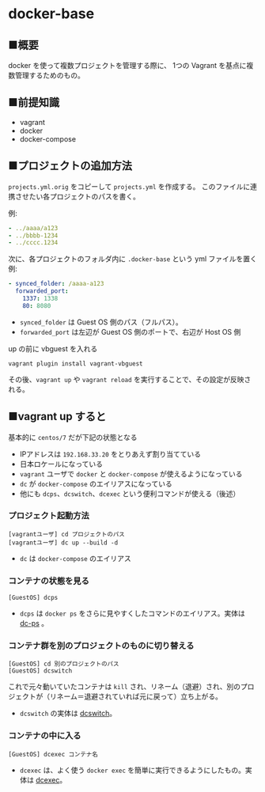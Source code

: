 docker-base
============

■概要
-------

docker を使って複数プロジェクトを管理する際に、
1つの Vagrant を基点に複数管理するためのもの。

■前提知識
-----------

- vagrant
- docker
- docker-compose


■プロジェクトの追加方法
------------------------

`projects.yml.orig` をコピーして `projects.yml` を作成する。
このファイルに連携させたい各プロジェクトのパスを書く。

例:

```yml
- ../aaaa/a123
- ../bbbb-1234
- ../cccc.1234
```

次に、各プロジェクトのフォルダ内に `.docker-base` という yml ファイルを置く
例:

```yml
- synced_folder: /aaaa-a123
  forwarded_port:
    1337: 1338
    80: 8080
```
- `synced_folder` は Guest OS 側のパス（フルパス）。
- `forwarded_port` は左辺が Guest OS 側のポートで、右辺が Host OS 側

up の前に vbguest を入れる

```
vagrant plugin install vagrant-vbguest
```

その後、`vagrant up` や `vagrant reload` を実行することで、その設定が反映される。


■vagrant up すると
--------------------

基本的に `centos/7` だが下記の状態となる

- IPアドレスは `192.168.33.20` をとりあえず割り当てている
- 日本ロケールになっている
- `vagrant` ユーザで `docker` と `docker-compose` が使えるようになっている
- `dc` が `docker-compose` のエイリアスになっている
- 他にも `dcps`、`dcswitch`、`dcexec` という便利コマンドが使える（後述）


### プロジェクト起動方法

```
[vagrantユーザ] cd プロジェクトのパス
[vagrantユーザ] dc up --build -d
```

- `dc` は `docker-compose` のエイリアス

### コンテナの状態を見る

```
[GuestOS] dcps
```

- `dcps` は `docker ps` をさらに見やすくしたコマンドのエイリアス。実体は [dc-ps](dc-ps) 。

### コンテナ群を別のプロジェクトのものに切り替える

```
[GuestOS] cd 別のプロジェクトのパス
[GuestOS] dcswitch
```

これで元々動いていたコンテナは `kill` され、リネーム（退避）され、別のプロジェクトが（リネーム＝退避されていれば元に戻って）立ち上がる。

- `dcswitch` の実体は [dcswitch](dcswitch)。

### コンテナの中に入る

```
[GuestOS] dcexec コンテナ名
```

- `dcexec` は、よく使う `docker exec` を簡単に実行できるようにしたもの。実体は [dcexec](dcexec)。

